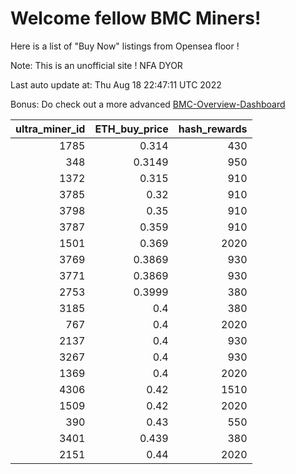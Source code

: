 # Welcome fellow BMC Miners!
Here is a list of "Buy Now" listings from Opensea floor !

Note: This is an unofficial site ! NFA DYOR

Last auto update at: Thu Aug 18 22:47:11 UTC 2022

Bonus: Do check out a more advanced [BMC-Overview-Dashboard](https://dune.com/defifunk/BMC-Overview-Dashboard)


|   ultra_miner_id |   ETH_buy_price |   hash_rewards |
|-----------------:|----------------:|---------------:|
|             1785 |          0.314  |            430 |
|              348 |          0.3149 |            950 |
|             1372 |          0.315  |            910 |
|             3785 |          0.32   |            910 |
|             3798 |          0.35   |            910 |
|             3787 |          0.359  |            910 |
|             1501 |          0.369  |           2020 |
|             3769 |          0.3869 |            930 |
|             3771 |          0.3869 |            930 |
|             2753 |          0.3999 |            380 |
|             3185 |          0.4    |            380 |
|              767 |          0.4    |           2020 |
|             2137 |          0.4    |            930 |
|             3267 |          0.4    |            930 |
|             1369 |          0.4    |           2020 |
|             4306 |          0.42   |           1510 |
|             1509 |          0.42   |           2020 |
|              390 |          0.43   |            550 |
|             3401 |          0.439  |            380 |
|             2151 |          0.44   |           2020 |